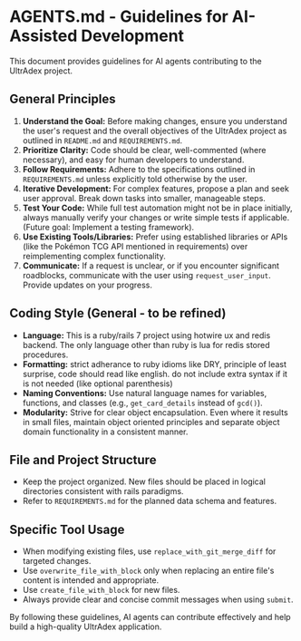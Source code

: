 # AGENTS.md - Guidelines for AI-Assisted Development

This document provides guidelines for AI agents contributing to the UltrAdex project.

## General Principles

1.  **Understand the Goal:** Before making changes, ensure you understand the user's request and the overall objectives of the UltrAdex project as outlined in `README.md` and `REQUIREMENTS.md`.
2.  **Prioritize Clarity:** Code should be clear, well-commented (where necessary), and easy for human developers to understand.
3.  **Follow Requirements:** Adhere to the specifications outlined in `REQUIREMENTS.md` unless explicitly told otherwise by the user.
4.  **Iterative Development:** For complex features, propose a plan and seek user approval. Break down tasks into smaller, manageable steps.
5.  **Test Your Code:** While full test automation might not be in place initially, always manually verify your changes or write simple tests if applicable. (Future goal: Implement a testing framework).
6.  **Use Existing Tools/Libraries:** Prefer using established libraries or APIs (like the Pokémon TCG API mentioned in requirements) over reimplementing complex functionality.
7.  **Communicate:** If a request is unclear, or if you encounter significant roadblocks, communicate with the user using `request_user_input`. Provide updates on your progress.

## Coding Style (General - to be refined)

*   **Language:** This is a ruby/rails 7 project using hotwire ux and redis backend. The only language other than ruby is lua for redis stored procedures.
*   **Formatting:** strict adherance to ruby idioms like DRY, principle of least surprise, code should read like english. do not include extra syntax if it is not needed (like optional parenthesis)
*   **Naming Conventions:** Use natural language names for variables, functions, and classes (e.g., `get_card_details` instead of `gcd()`).
*   **Modularity:** Strive for clear object encapsulation. Even where it results in small files, maintain object oriented principles and separate object domain functionality in a consistent manner.

## File and Project Structure

*   Keep the project organized. New files should be placed in logical directories consistent with rails paradigms.
*   Refer to `REQUIREMENTS.md` for the planned data schema and features.

## Specific Tool Usage

*   When modifying existing files, use `replace_with_git_merge_diff` for targeted changes.
*   Use `overwrite_file_with_block` only when replacing an entire file's content is intended and appropriate.
*   Use `create_file_with_block` for new files.
*   Always provide clear and concise commit messages when using `submit`.



By following these guidelines, AI agents can contribute effectively and help build a high-quality UltrAdex application.
